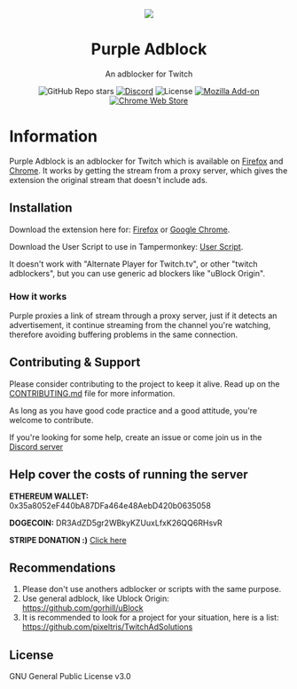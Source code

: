 <div align="center">

<img src="https://github.com/arthurbolsoni/Purple-adblock/raw/main/platform/src/images/logov2-128.png">
     
# Purple Adblock

An adblocker for Twitch

![GitHub Repo stars](https://img.shields.io/github/stars/arthurbolsoni/Purple-adblock?label=Stars)
[![Discord](https://img.shields.io/discord/829993555820019773?label=Discord)](https://discord.gg/7MpUUDNxHx)
![License](https://img.shields.io/badge/license-GPLv3-blue.svg?label=License)
[![Mozilla Add-on](https://img.shields.io/amo/dw/%7Ba7399979-5203-4489-9861-b168187b52e1%7D?label=Firefox%20Users)](https://addons.mozilla.org/en-US/firefox/addon/purpleadblock/)
[![Chrome Web Store](https://img.shields.io/chrome-web-store/users/lkgcfobnmghhbhgekffaadadhmeoindg?label=Chrome%20Users)](https://chrome.google.com/webstore/detail/purple-ads-blocker/lkgcfobnmghhbhgekffaadadhmeoindg)

</div>

# Information

Purple Adblock is an adblocker for Twitch which is available on [Firefox](firefox) and [Chrome](chrome). It works by getting the stream from a proxy server, which gives the extension the original stream that doesn't include ads.

## Installation

Download the extension here for: [Firefox](https://addons.mozilla.org/pt-BR/firefox/addon/purpleadblock/) or [Google Chrome](https://chrome.google.com/webstore/detail/purple-adblock/lkgcfobnmghhbhgekffaadadhmeoindg).

Download the User Script to use in Tampermonkey: [User Script](https://github.com/arthurbolsoni/Purple-adblock/raw/main/tampermonkey/dist/purpleadblocker.user.js).

It doesn't work with "Alternate Player for Twitch.tv", or other "twitch adblockers", but you can use generic ad blockers like "uBlock Origin".

### How it works

Purple proxies a link of stream through a proxy server, just if it detects an advertisement, it continue streaming from the channel you're watching, therefore avoiding buffering problems in the same connection.

## Contributing & Support

Please consider contributing to the project to keep it alive. Read up on the [CONTRIBUTING.md](https://github.com/arthurbolsoni/Purple-adblock/blob/main/CONTRIBUTING.md "CONTRIBUTING.md") file for more information.

As long as you have good code practice and a good attitude, you're welcome to contribute.

If you're looking for some help, create an issue or come join us in the [Discord server](https://discord.gg/A6CHvgtGmq)

## Help cover the costs of running the server

**ETHEREUM WALLET:** 0x35a8052eF440bA87DFa464e48AebD420b0635058

**DOGECOIN:** DR3AdZD5gr2WBkyKZUuxLfxK26QQ6RHsvR

**STRIPE DONATION :)** [Click here](https://donate.stripe.com/aEU5kwaLFeY89gI7ss)

## Recommendations

1. Please don't use anothers adblocker or scripts with the same purpose.
2. Use general adblock, like Ublock Origin: https://github.com/gorhill/uBlock
3. It is recommended to look for a project for your situation, here is a list:  <https://github.com/pixeltris/TwitchAdSolutions>

## License

GNU General Public License v3.0

[how-to-contribute]: https://github.com/arthurbolsoni/Purple-adblock/blob/main/CONTRIBUTING.md "How to contribute"
[firefox]: https://addons.mozilla.org/en-US/firefox/addon/purpleadblock/ "Firefox"
[chrome]: https://chrome.google.com/webstore/detail/purple-ads-blocker/lkgcfobnmghhbhgekffaadadhmeoindg "Chrome"

